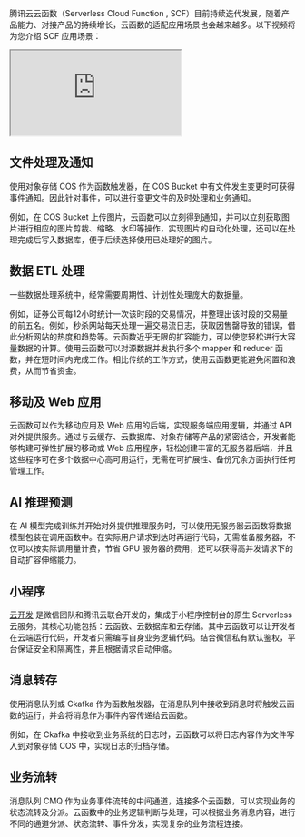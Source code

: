 腾讯云云函数（Serverless Cloud Function , SCF）目前持续迭代发展，随着产品能力、对接产品的持续增长，云函数的适配应用场景也会越来越多。以下视频将为您介绍 SCF 应用场景：
<div class="doc-video-mod"><iframe src="https://cloud.tencent.com/edu/learning/quick-play/2937-54931?source=gw.doc.media&withPoster=1&notip=1"></iframe></div>




## 文件处理及通知

使用对象存储 COS 作为函数触发器，在 COS Bucket 中有文件发生变更时可获得事件通知。因此针对事件，可以进行变更文件的及时处理和业务通知。

例如，在 COS Bucket 上传图片，云函数可以立刻得到通知，并可以立刻获取图片进行相应的图片剪裁、缩略、水印等操作，实现图片的自动化处理，还可以在处理完成后写入数据库，便于后续选择使用已处理好的图片。


## 数据 ETL 处理

一些数据处理系统中，经常需要周期性、计划性处理庞大的数据量。

例如，证券公司每12小时统计一次该时段的交易情况，并整理出该时段的交易量的前五名。例如，秒杀网站每天处理一遍交易流日志，获取因售罄导致的错误，借此分析网站的热度和趋势等。云函数近乎无限的扩容能力，可以使您轻松进行大容量数据的计算。使用云函数可以对源数据并发执行多个 mapper 和 reducer 函数，并在短时间内完成工作。相比传统的工作方式，使用云函数更能避免闲置和浪费，从而节省资金。



## 移动及 Web 应用

云函数可以作为移动应用及 Web 应用的后端，实现服务端应用逻辑，并通过 API 对外提供服务。通过与云缓存、云数据库、对象存储等产品的紧密结合，开发者能够构建可弹性扩展的移动或 Web 应用程序，轻松创建丰富的无服务器后端，并且这些程序可在多个数据中心高可用运行，无需在可扩展性、备份冗余方面执行任何管理工作。


## AI 推理预测

在 AI 模型完成训练并开始对外提供推理服务时，可以使用无服务器云函数将数据模型包装在调用函数中。在实际用户请求到达时再运行代码，无需准备服务器，不仅可以按实际调用量计费，节省 GPU 服务器的费用，还可以获得高并发请求下的自动扩容伸缩能力。


## 小程序

[云开发](https://cloud.tencent.com/product/tcb) 是微信团队和腾讯云联合开发的，集成于小程序控制台的原生 Serverless 云服务。其核心功能包括：云函数、云数据库和云存储。其中云函数可以让开发者在云端运行代码，开发者只需编写自身业务逻辑代码。结合微信私有默认鉴权，平台保证安全和隔离性，并且根据请求自动伸缩。



## 消息转存

使用消息队列或 Ckafka 作为函数触发器，在消息队列中接收到消息时将触发云函数的运行，并会将消息作为事件内容传递给云函数。

例如，在 Ckafka 中接收到业务系统的日志时，云函数可以将日志内容作为文件写入到对象存储 COS 中，实现日志的归档存储。

## 业务流转

消息队列 CMQ 作为业务事件流转的中间通道，连接多个云函数，可以实现业务的状态流转及分派。云函数中的业务逻辑判断与处理，可以根据业务消息内容，进行不同的通道分派、状态流转、事件分发，实现复杂的业务流程连接。


